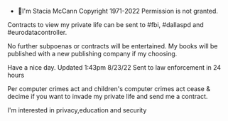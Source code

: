 - 👋I'm Stacia McCann
Copyright 1971-2022
Permission is not granted.

Contracts to view my private life can be sent to #fbi, #dallaspd and #eurodatacontroller.

No further subpoenas or contracts will be entertained.
My books will be published with a new publishing company if my choosing.

Have a nice day.
Updated 1:43pm 8/23/22
Sent to law enforcement in 24 hours

Per computer crimes act and children's computer crimes act cease & decime if you want to invade my private life and send me a contract.


I'm interested in privacy,education and security 


